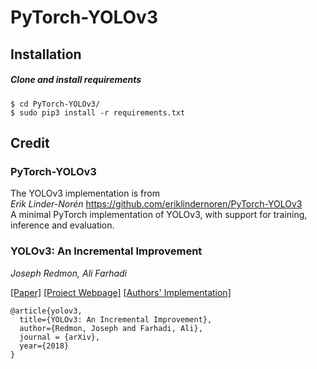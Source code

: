 # PyTorch-YOLOv3


## Installation
##### Clone and install requirements
    $ cd PyTorch-YOLOv3/
    $ sudo pip3 install -r requirements.txt

## Credit

### PyTorch-YOLOv3
The YOLOv3 implementation is from   
*Erik Linder-Norén* https://github.com/eriklindernoren/PyTorch-YOLOv3  
A minimal PyTorch implementation of YOLOv3, with support for training, inference and evaluation.

### YOLOv3: An Incremental Improvement
_Joseph Redmon, Ali Farhadi_ <br>

[[Paper]](https://pjreddie.com/media/files/papers/YOLOv3.pdf) [[Project Webpage]](https://pjreddie.com/darknet/yolo/) [[Authors' Implementation]](https://github.com/pjreddie/darknet)

```
@article{yolov3,
  title={YOLOv3: An Incremental Improvement},
  author={Redmon, Joseph and Farhadi, Ali},
  journal = {arXiv},
  year={2018}
}
```
